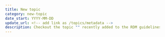 ```yaml
---
title: New topic
category: new-topic
date_start: YYYY-MM-DD
update_url: <!-- add link as /topics/metadata -->
description: Checkout the topic "" recently added to the RDM guidelines! <!-- add new topic name -->
---
```

